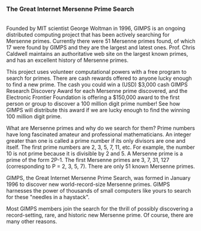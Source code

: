 ### The Great Internet Mersenne Prime Search
<br/>
Founded by MIT scientist George Woltman in 1996, GIMPS is an ongoing distributed computing project that has been actively searching for Mersenne primes. Currently there were 51 Mersenne primes found, of which 17 were found by GIMPS and they are the largest and latest ones. Prof. Chris Caldwell maintains an authoritative web site on the largest known primes, and has an excellent history of Mersenne primes.
<p/>
This project uses volunteer computational powers with a free program to search for primes. There are cash rewards offered to anyone lucky enough to find a new prime. The cash you could win a (USD) $3,000 cash GIMPS Research Discovery Award for each Mersenne prime discovered, and the Electronic Frontier Foundation is offering a $150,000 award to the first person or group to discover a 100 million digit prime number! See how GIMPS will distribute this award if we are lucky enough to find the winning 100 million digit prime.

What are Mersenne primes and why do we search for them?
Prime numbers have long fascinated amateur and professional mathematicians. An integer greater than one is called a prime number if its only divisors are one and itself. The first prime numbers are 2, 3, 5, 7, 11, etc. For example, the number 10 is not prime because it is divisible by 2 and 5. A Mersenne prime is a prime of the form 2P-1. The first Mersenne primes are 3, 7, 31, 127 (corresponding to P = 2, 3, 5, 7). There are only 51 known Mersenne primes.

GIMPS, the Great Internet Mersenne Prime Search, was formed in January 1996 to discover new world-record-size Mersenne primes. GIMPS harnesses the power of thousands of small computers like yours to search for these "needles in a haystack".

Most GIMPS members join the search for the thrill of possibly discovering a record-setting, rare, and historic new Mersenne prime. Of course, there are many other reasons.




<p/>
<html lang="en">
<head>
<meta http-equiv="content-type" content="text/html; charset=utf-8">
<script type="text/javascript" charset="utf-8" src="
https://cdn.mathjax.org/mathjax/latest/MathJax.js?config=TeX-AMS-MML_HTMLorMML,
https://vincenttam.github.io/javascripts/MathJaxLocal.js"></script>
</head>

